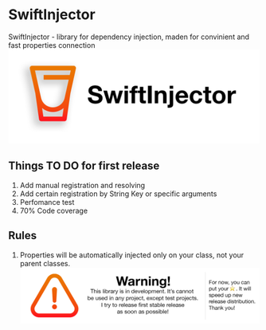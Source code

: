 # SwiftInjector
SwiftInjector - library for dependency injection, maden for convinient and fast properties connection
![alt text](header.png)

## Things TO DO for first release
1. Add manual registration and resolving
2. Add certain registration by String Key or specific arguments
3. Perfomance test
4. 70% Code coverage

## Rules
1. Properties will be automatically injected only on your class, not your parent classes.
![alt text](footer.png)
